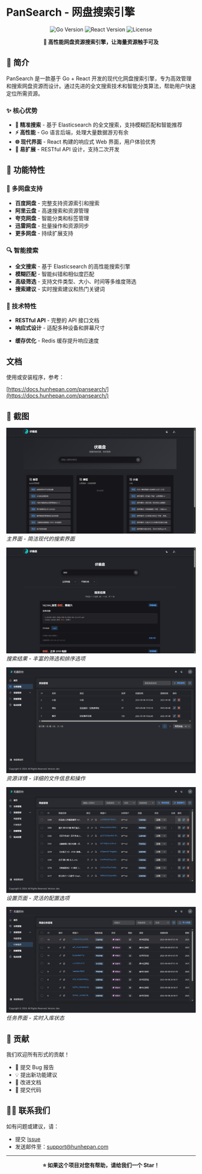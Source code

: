 # PanSearch - 网盘搜索引擎

<p align="center">
  <img src="https://img.shields.io/badge/Go-1.24+-00ADD8?style=for-the-badge&logo=go&logoColor=white" alt="Go Version" />
  <img src="https://img.shields.io/badge/React-18+-61DAFB?style=for-the-badge&logo=react&logoColor=white" alt="React Version" />
  <img src="https://img.shields.io/badge/License-MIT-green.svg?style=for-the-badge" alt="License" />
</p>

<p align="center">
  <strong>🚀 高性能网盘资源搜索引擎，让海量资源触手可及</strong>
</p>

## 📖 简介

PanSearch 是一款基于 Go + React 开发的现代化网盘搜索引擎，专为高效管理和搜索网盘资源而设计。通过先进的全文搜索技术和智能分类算法，帮助用户快速定位所需资源。</p>

### ✨ 核心优势

- **🎯 精准搜索** - 基于 Elasticsearch 的全文搜索，支持模糊匹配和智能推荐
- **⚡ 高性能** - Go 语言后端，处理大量数据游刃有余
- **🌐 现代界面** - React 构建的响应式 Web 界面，用户体验优秀
- **🔌 易扩展** - RESTful API 设计，支持二次开发

## 🚀 功能特性

### 📁 多网盘支持

- **百度网盘** - 完整支持资源索引和搜索
- **阿里云盘** - 高速搜索和资源管理
- **夸克网盘** - 智能分类和标签管理
- **迅雷网盘** - 批量操作和资源同步
- **更多网盘** - 持续扩展支持

### 🔍 智能搜索

- **全文搜索** - 基于 Elasticsearch 的高性能搜索引擎
- **模糊匹配** - 智能纠错和相似度匹配
- **高级筛选** - 支持文件类型、大小、时间等多维度筛选
- **搜索建议** - 实时搜索建议和热门关键词

<!-- ### 📊 资源管理 -->

<!-- - **智能分类** - 自动识别文件类型并分类
- **标签系统** - 自定义标签管理和批量标记
- **收藏夹** - 个人收藏和分享功能
- **统计分析** - 资源使用情况和趋势分析 -->

### 🔧 技术特性

- **RESTful API** - 完整的 API 接口文档
- **响应式设计** - 适配多种设备和屏幕尺寸
<!-- - **实时更新** - WebSocket 实时数据同步 -->
- **缓存优化** - Redis 缓存提升响应速度

## 文档

使用或安装程序，参考：

[https://docs.hunhepan.com/pansearch/](https://docs.hunhepan.com/pansearch/)

## 📱 截图

![主界面](./images/image.png)
_主界面 - 简洁现代的搜索界面_

![搜索结果](./images/image2.png)  
_搜索结果 - 丰富的筛选和排序选项_

![资源详情](./images/image3.png)
_资源详情 - 详细的文件信息和操作_

![设置页面](./images/image4.png)
_设置页面 - 灵活的配置选项_

![统计分析](./images/image5.png)
_任务界面 - 实时入库状态_

## 🤝 贡献

我们欢迎所有形式的贡献！

- 🐛 提交 Bug 报告
- 💡 提出新功能建议
- 📝 改进文档
- 🔧 提交代码

## 🙋‍♂️ 联系我们

如有问题或建议，请：

- 提交 [Issue](https://github.com/Xwudao/go-pansearch-release/issues)
- 发送邮件至：support@hunhepan.com

---

<p align="center">
  <strong>⭐ 如果这个项目对您有帮助，请给我们一个 Star！</strong>
</p>
